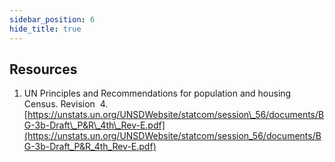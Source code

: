 ```yaml
---
sidebar_position: 6
hide_title: true 
---
```


## Resources

1.  UN Principles and Recommendations for population and housing Census. Revision  4. [https://unstats.un.org/UNSDWebsite/statcom/session\_56/documents/BG-3b-Draft\_P&R\_4th\_Rev-E.pdf](https://unstats.un.org/UNSDWebsite/statcom/session_56/documents/BG-3b-Draft_P&R_4th_Rev-E.pdf)